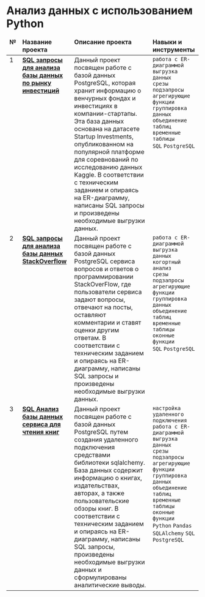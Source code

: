 # Анализ данных с использованием Python

<table>
    <thead valign="top">
        <tr>
            <td><b>№</b></td>
            <td><b>Название проекта</b></td>
            <td><b>Описание проекта</b></td> 
            <td><b>Навыки и инструменты</b></td> 
        </tr> 
    </thead>
    <tbody valign="top">
        <tr>
            <td>1</td>
            <td>
                <b>
                    <a href="https://github.com/aefr1/data-analysis-projects/tree/main/sql_request_startup_investments">
                    SQL запросы для анализа базы данных по рынку инвестиций</a>
                </b>
            </td>
            <td>
                Данный проект посвящен работе с базой данных PostgreSQL, которая хранит информацию о венчурных фондах и инвестициях в компании-стартапы. Эта база данных основана на датасете Startup Investments, опубликованном на популярной платформе для соревнований по исследованию данных Kaggle.  В соответствии с техническим заданием и опираясь на ER-диаграмму, написаны SQL запросы и произведены необходимые выгрузки данных.
            </td>
            <td>
                <code>работа с ER-диаграммой</code><br/>
                <code>выгрузка данных</code><br/>
                <code>cрезы</code>
                <code>подзапросы</code><br/>
                <code>агрегирующие функции</code><br/>
                <code>группировка данных</code><br/>
                <code>объединение таблиц</code><br/>
                <code>временные таблицы</code><br/>
                <code>SQL</code>
                <code>PostgreSQL</code><br/>    
            </td>
        </tr> 
        <tr>
            <td>2</td>
            <td>
                <b>
                    <a href="https://github.com/aefr1/data-analysis-projects/tree/main/sql_request_stackoverflow">
                    SQL запросы для анализа базы данных StackOverflow</a>
                </b>
            </td>
            <td>
                Данный проект посвящен работе с базой данных PostgreSQL сервиса вопросов и ответов о программировании StackOverFlow, где пользователи сервиса задают вопросы, отвечают на посты, оставляют комментарии и ставят оценки другим ответам. В соответствии с техническим заданием и опираясь на ER-диаграмму, написаны SQL запросы и произведены необходимые выгрузки данных.
            </td>
            <td>
                <code>работа с ER-диаграммой</code><br/>
                <code>выгрузка данных</code><br/>
                <code>когортный анализ</code><br/>  
                <code>cрезы</code>
                <code>подзапросы</code><br/>
                <code>агрегирующие функции</code><br/>
                <code>группировка данных</code><br/>
                <code>объединение таблиц</code><br/>
                <code>временные таблицы</code><br/>
                <code>оконные функции</code><br/>
                <code>SQL</code>
                <code>PostgreSQL</code><br/>
            </td>
        </tr>
        <tr>
            <td>3</td>
            <td>
                <b>
                    <a href="https://github.com/aefr1/data-analysis-projects/tree/main/sql_analysis_reading_service">
                    SQL Анализ базы данных сервиса для чтения книг</a>
                </b>
            </td>
            <td>
                Данный проект посвящен работе с базой данных PostgreSQL путем создания удаленного подключения средствами библиотеки sqlalchemy. База данных содержит информацию о книгах, издательствах, авторах, а также пользовательские обзоры книг. В соответствии с техническим заданием и опираясь на ER-диаграмму, написаны SQL запросы, произведены необходимые выгрузки данных и сформулированы аналитические выводы.
            </td>
            <td>
                <code>настройка удаленного подключения</code><br/>
                <code>работа с ER-диаграммой</code><br/>
                <code>выгрузка данных</code><br/>
                <code>cрезы</code>
                <code>подзапросы</code><br/>
                <code>агрегирующие функции</code><br/>
                <code>группировка данных</code><br/>
                <code>объединение таблиц</code><br/>
                <code>временные таблицы</code><br/>
                <code>оконные функции</code><br/>
                <code>Python</code>
                <code>Pandas</code>
                <code>SQLAlchemy</code>
                <code>SQL</code>
                <code>PostgreSQL</code><br/>
            </td>
        </tr>                  
    </tbody>
</table>
